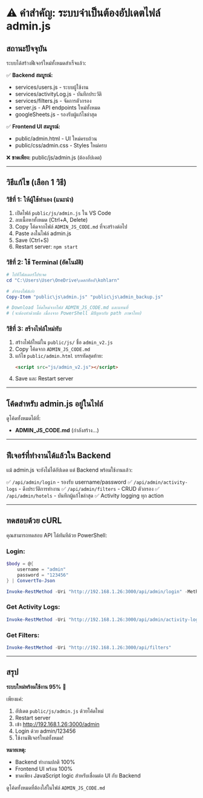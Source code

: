 # ⚠️ คำสำคัญ: ระบบจำเป็นต้องอัปเดตไฟล์ admin.js

## สถานะปัจจุบัน

ระบบได้สร้างฟีเจอร์ใหม่ทั้งหมดสำเร็จแล้ว:

✅ **Backend สมบูรณ์:**
- services/users.js - ระบบผู้ใช้งาน
- services/activityLog.js - บันทึกประวัติ
- services/filters.js - จัดการตัวกรอง
- server.js - API endpoints ใหม่ทั้งหมด
- googleSheets.js - รองรับผู้แก้ไขล่าสุด

✅ **Frontend UI สมบูรณ์:**
- public/admin.html - UI ใหม่ครบถ้วน
- public/css/admin.css - Styles ใหม่ครบ

❌ **ขาดเพียง:** public/js/admin.js (ต้องอัปเดต)

---

## วิธีแก้ไข (เลือก 1 วิธี)

### วิธีที่ 1: ให้ผู้ใช้ทำเอง (แนะนำ)
1. เปิดไฟล์ `public/js/admin.js` ใน VS Code
2. ลบเนื้อหาทั้งหมด (Ctrl+A, Delete)
3. Copy โค้ดจากไฟล์ `ADMIN_JS_CODE.md` ที่จะสร้างต่อไป
4. Paste ลงในไฟล์ admin.js
5. Save (Ctrl+S)
6. Restart server: `npm start`

### วิธีที่ 2: ใช้ Terminal (อัตโนมัติ)
```powershell
# ไปที่โฟลเดอร์โปรเจค
cd "C:\Users\User\OneDrive\เดสก์ท็อป\kohlarn"

# สำรองไฟล์เก่า
Copy-Item "public\js\admin.js" "public\js\admin_backup.js"

# Download โค้ดใหม่จากไฟล์ ADMIN_JS_CODE.md และแทนที่
# (จะต้องทำด้วยมือ เนื่องจาก PowerShell มีปัญหากับ path ภาษาไทย)
```

### วิธีที่ 3: สร้างไฟล์ใหม่ทับ
1. สร้างไฟล์ใหม่ใน `public/js/` ชื่อ `admin_v2.js`
2. Copy โค้ดจาก `ADMIN_JS_CODE.md`
3. แก้ไข `public/admin.html` บรรทัดสุดท้าย:
   ```html
   <script src="js/admin_v2.js"></script>
   ```
4. Save และ Restart server

---

## โค้ดสำหรับ admin.js อยู่ในไฟล์

ดูโค้ดทั้งหมดได้ที่:
- **ADMIN_JS_CODE.md** (กำลังสร้าง...)

---

## ฟีเจอร์ที่ทำงานได้แล้วใน Backend

แม้ admin.js จะยังไม่ได้อัปเดต แต่ Backend พร้อมใช้งานแล้ว:

✅ `/api/admin/login` - รองรับ username/password
✅ `/api/admin/activity-logs` - ดึงประวัติการทำงาน
✅ `/api/admin/filters` - CRUD ตัวกรอง
✅ `/api/admin/hotels` - บันทึกผู้แก้ไขล่าสุด
✅ Activity logging ทุก action

---

## ทดสอบด้วย cURL

คุณสามารถทดสอบ API ได้ทันทีด้วย PowerShell:

### Login:
```powershell
$body = @{
    username = "admin"
    password = "123456"
} | ConvertTo-Json

Invoke-RestMethod -Uri "http://192.168.1.26:3000/api/admin/login" -Method POST -Body $body -ContentType "application/json"
```

### Get Activity Logs:
```powershell
Invoke-RestMethod -Uri "http://192.168.1.26:3000/api/admin/activity-logs?username=admin&password=123456&page=1&perPage=10"
```

### Get Filters:
```powershell
Invoke-RestMethod -Uri "http://192.168.1.26:3000/api/filters"
```

---

## สรุป

**ระบบใหม่พร้อมใช้งาน 95%** 🎉

เพียงแค่:
1. อัปเดต `public/js/admin.js` ด้วยโค้ดใหม่
2. Restart server
3. เข้า http://192.168.1.26:3000/admin
4. Login ด้วย admin/123456
5. ใช้งานฟีเจอร์ใหม่ทั้งหมด!

**หมายเหตุ:** 
- Backend ทำงานปกติ 100%
- Frontend UI พร้อม 100%
- ขาดเพียง JavaScript logic สำหรับเชื่อมต่อ UI กับ Backend

ดูโค้ดทั้งหมดที่ต้องใส่ในไฟล์ `ADMIN_JS_CODE.md`

